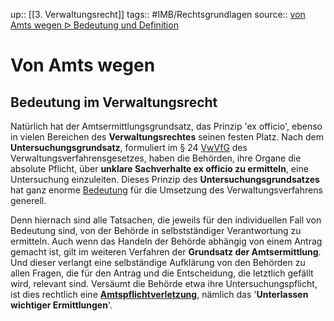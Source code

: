 up:: [[3. Verwaltungsrecht]]
tags:: #IMB/Rechtsgrundlagen 
source:: [von Amts wegen ᐅ Bedeutung und Definition](https://www.juraforum.de/lexikon/von-amts-wegen)

# Von Amts wegen

## Bedeutung im Verwaltungsrecht

Natürlich hat der Amtsermittlungsgrundsatz, das Prinzip 'ex officio', ebenso in vielen Bereichen des **Verwaltungsrechtes** seinen festen Platz. Nach dem **Untersuchungsgrundsatz**, formuliert im § 24 [VwVfG](https://www.juraforum.de/gesetze/vwvfg/ "Verwaltungsverfahrensgesetz") des Verwaltungsverfahrensgesetzes, haben die Behörden, ihre Organe die absolute Pflicht, über **unklare Sachverhalte ex officio zu ermitteln**, eine Untersuchung einzuleiten. Dieses Prinzip des **Untersuchungsgrundsatzes** hat ganz enorme [Bedeutung](https://www.juraforum.de/lexikon/begriff "Begriff") für die Umsetzung des Verwaltungsverfahrens generell.

Denn hiernach sind alle Tatsachen, die jeweils für den individuellen Fall von Bedeutung sind, von der Behörde in selbstständiger Verantwortung zu ermitteln. Auch wenn das Handeln der Behörde abhängig von einem Antrag gemacht ist, gilt im weiteren Verfahren der **Grundsatz der Amtsermittlung**. Und dieser verlangt eine selbständige Aufklärung von den Behörden zu allen Fragen, die für den Antrag und die Entscheidung, die letztlich gefällt wird, relevant sind. Versäumt die Behörde etwa ihre Untersuchungspflicht, ist dies rechtlich eine **[Amtspflichtverletzung](https://www.juraforum.de/lexikon/amtspflichtverletzung "Amtspflichtverletzung")**, nämlich das '**Unterlassen wichtiger Ermittlungen**'.